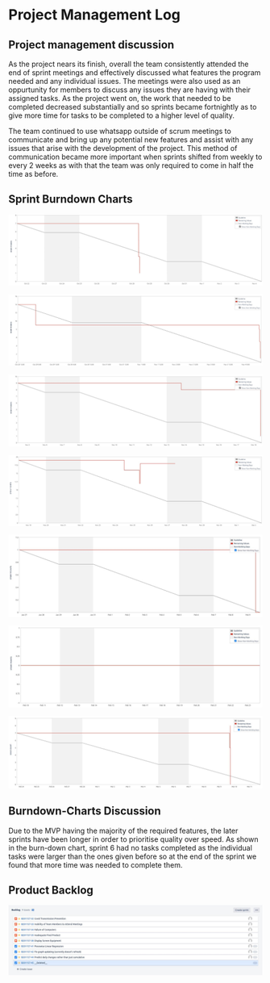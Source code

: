 # Project Management Log

## Project management discussion

As the project nears its finish, overall the team consistently attended the end of sprint meetings and effectively discussed what features the program needed and any individual issues. The meetings were also used as an oppurtunity for members to discuss any issues they are having with their assigned tasks. As the project went on, the work that needed to be completed decreased substantially and so sprints became fortnightly as to give more time for tasks to be completed to a higher level of quality.

The team continued to use whatsapp outside of scrum meetings to communicate and bring up any potential new features and assist with any issues that arise with the development of the project. This method of communication became more important when sprints shifted from weekly to every 2 weeks as with that the team was only required to come in half the time as before.

## Sprint Burndown Charts

![Sprint1](Images/Sprint1.jpg "Sprint1")

![Sprint2](Images/Sprint2.jpg "Sprint2")

![Sprint3](Images/Sprint3.jpg "Sprint3")

![Sprint4](Images/Sprint4.jpg "Sprint4")

![Sprint5](Images/Sprint5.jpg "Sprint5")

![Sprint6](Images/Sprint6.jpg "Sprint6")

![Sprint7](Images/Sprint7.jpg "Sprint7")

## Burndown-Charts Discussion

Due to the MVP having the majority of the required features, the later sprints have been longer in order to prioritise quality over speed. As shown in the burn-down chart, sprint 6 had no tasks completed as the individual tasks were larger than the ones given before so at the end of the sprint we found that more time was needed to complete them.

## Product Backlog

![Backlog](Images/Backlog.jpg "Backlog")
